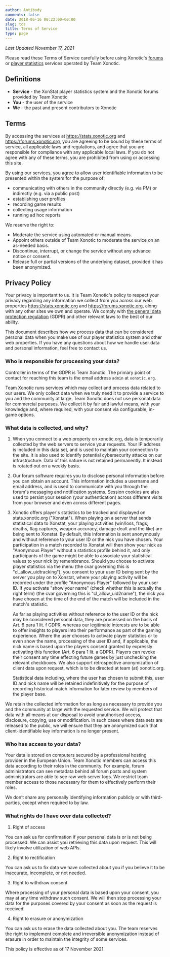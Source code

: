 ```yaml
---
author: Antibody
comments: false
date: 2018-06-16 00:22:00+00:00
slug: tos
title: Terms of Service
type: page
---
```


*Last Updated November 17, 2021*

Please read these Terms of Service carefully before using Xonotic's [forums][forums] or [player
statistics][player statistics] services operated by Team Xonotic. 

## Definitions

* **Service** - the XonStat player statistics system and the Xonotic forums provided by Team Xonotic
* **You** - the user of the service
* **We** - the past and present contributors to Xonotic

## Terms

By accessing the services at https://stats.xonotic.org and https://forums.xonotic.org, you 
are agreeing to be bound by these terms
of service, all applicable laws and regulations, and agree that you are responsible for compliance
with any applicable local laws. If you do not agree with any of these terms, you are prohibited
from using or accessing this site. 

By using our services, you agree to allow user identifiable information to be presented 
within the system for the purpose of:

* communicating with others in the community directly (e.g. via PM) or indirectly (e.g. via a public post)
* establishing user profiles
* recording game results 
* collecting usage information
* running ad hoc reports 

We reserve the right to:

* Moderate the service using automated or manual means.
* Appoint others outside of Team Xonotic to moderate the service on an as-needed basis.
* Discontinue, interrupt, or change the service without any advance notice or consent. 
* Release full or partial versions of the underlying dataset, provided it has been anonymized.

## Privacy Policy

Your privacy is important to us. It is Team Xonotic's policy to respect your privacy regarding any
information we collect from you across our web properties https://stats.xonotic.org and
https://forums.xonotic.org, along with any other sites we own and operate. We comply with 
[the general data protection regulation][gdpr] (GDPR) and other relevant laws to the best of our ability.

This document describes how we process data that can be considered personal data when you make use of our
player statistics system and other web properties. If you have any questions about how we handle user
data and personal information, feel free to contact us.

### Who is responsible for processing your data?

Controller in terms of the GDPR is Team Xonotic. The primary point of contact for reaching this team is
the email address `admin` at `xonotic.org`. 

Team Xonotic runs services which may collect and process data related to our users. We only collect data
when we truly need it to provide a service to you and the community at large. Team Xonotic does not use
personal data for commercial purposes. We collect it by fair and lawful means, with your knowledge and,
where required, with your consent via configurable, in-game options.


### What data is collected, and why?

1. When you connect to a web property on xonotic.org, data is temporarily collected by the web servers to
   service your requests. Your IP address is included in this data set, and is used to
   maintain your connection to the site. It is also used to identify potential cybersecurity
   attacks on our infrastructure. Data of this nature is not retained permanently. It instead is
   rotated out on a weekly basis.
2. Our forum software requires you to disclose personal information before you can obtain an
   account. This information includes a username and email address, and is used to communicate
   with you through the forum's messaging and notification systems. Session cookies are also used
   to persist your session (your authentication) across different visits from your browser and even across different
   pages.
3. Xonotic offers player's statistics to be tracked and displayed on stats.xonotic.org ("Xonstat"). 
   When playing on a server that sends statistical data to Xonstat, your playing activities
   (win/loss, frags, deaths, flag captures, weapon accuracy, damage dealt and the like) are being
   sent to Xonstat. By default, this information is sent anonymously and without reference to your
   user ID or the nick you have chosen. Your participation in a match recorded to Xonstat will then 
   show your nick as "Anonymous Player" without a statistics profile behind it, and only participants of the game
   might be able to associate your statistical values to your nick by remembrance. Should you choose to
   activate player statistics via the menu (the cvar governing this is "cl_allow_uidtracking"), you
   consent to your user ID being sent by the server you play on to Xonstat, where your playing activity
   will be recorded under the profile "Anonymous Player" followed by your user ID. If you activate
   "show your name" (check whether this is actually the right term) (the cvar governing this is
   "cl_allow_uid2name"), the nick you have chosen at the time of the end of the match will be included
   in the match's statistic.

   As far as playing activities without reference to the user ID or the nick may be considered personal data,
   they are processed on the basis of Art. 6 para 1 lit. f GDPR, whereas our legitimate interests are to be able
   to offer insights to players into their performance as part of the gaming experience.
   Where the user chooses to activate player statistics or to even show the name, processing of the user ID and,
   if applicable, the nick name is based upon the players consent granted by expressly activating this function
   (Art. 6 para 1 lit. a GDPR). Players can revoke their consent any time effecting future games by just unchecking
   the relevant checkboxes. We also support retrospective anonymization of client data upon request, which is to be
   directed at team (at) xonotic.org.  

   Statistical data including, where the user has chosen to submit this, user ID and nick name will be retained
   indefinitively for the purpose of recording historical match information for later review by members of the
   player base. 

We retain the collected information for as long as necessary to provide you and the community at
large with the requested service. We will protect that data with all means at our disposal to avoid 
unauthorised access, disclosure, copying, use or modification. In such cases where data sets are
released to the public, we will ensure that they are anonymized such that client-identifiable key 
information is no longer present.

### Who has access to your data?

Your data is stored on computers secured by a professional hosting provider in the European Union.
Team Xonotic members can access this data according to their roles in the community. For example,
forum administrators can see metadata behind all forum posts and system administrators are able to
see raw web server logs. We restrict team member access to those necessary for them to effectively perform
their roles.

We don’t share any personally identifying information publicly or with third-parties, except when
required to by law.

### What rights do I have over data collected?

1. Right of access

You can ask us for confirmation if your personal data is or is not being processed. We can assist
you retrieving this data upon request. This will likely involve utilization of web APIs.

2. Right to rectification

You can ask us to fix data we have collected about you if you believe it to be inaccurate,
incomplete, or not needed. 

3. Right to withdraw consent

Where processing of your personal data is based upon your consent, you may at any time withdraw such
consent. We will then stop processing your data for the purposes covered by your consent as soon as
the request is received.

4. Right to erasure or anonymization

You can ask us to erase the data collected about you. The team reserves the right to implement 
complete and irreversible anonymization instead of erasure in order to maintain the integrity of
some services.


This policy is effective as of 17 November 2021.

[gdpr]: https://www.gdpreu.org/
[forums]: https://forums.xonotic.org
[player statistics]: https://stats.xonotic.org

